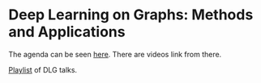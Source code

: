#  Deep Learning on Graphs: Methods and Applications

The agenda can be seen [here](https://deep-learning-graphs.bitbucket.io/dlg-kdd20/).  There are videos link from there.

[Playlist](https://www.youtube.com/watch?v=DRc8WO-OBNw&list=PLNJJrghmwDuur4R-xOUW203_o-egylH8k&index=1) of DLG talks.